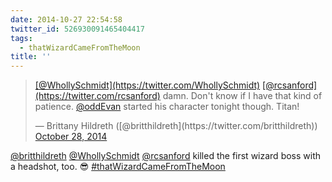 ```yaml
---
date: 2014-10-27 22:54:58
twitter_id: 526930091465404417
tags:
  - thatWizardCameFromTheMoon
title: ''
---
```


<blockquote class="twitter-tweet"><p lang="en" dir="ltr"><a href="https://twitter.com/WhollySchmidt?ref_src=twsrc%5Etfw">[@WhollySchmidt](https://twitter.com/WhollySchmidt)</a> <a href="https://twitter.com/rcsanford?ref_src=twsrc%5Etfw">[@rcsanford](https://twitter.com/rcsanford)</a> damn. Don&#39;t know if I have that kind of patience. <a href="https://twitter.com/oddEvan?ref_src=twsrc%5Etfw">@oddEvan</a> started his character tonight though. Titan!</p>&mdash; Brittany Hildreth ([@britthildreth](https://twitter.com/britthildreth)) <a href="https://twitter.com/britthildreth/status/526929724077920256?ref_src=twsrc%5Etfw">October 28, 2014</a></blockquote>
<script async src="https://platform.twitter.com/widgets.js" charset="utf-8"></script>

[@britthildreth](https://twitter.com/britthildreth) [@WhollySchmidt](https://twitter.com/WhollySchmidt) [@rcsanford](https://twitter.com/rcsanford) killed the first wizard boss with a headshot, too. 😎 [#thatWizardCameFromTheMoon](https://twitter.com/hashtag/thatWizardCameFromTheMoon)

